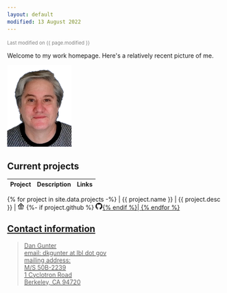 ```yaml
---
layout: default
modified: 13 August 2022
---
```


<span style="font-size: 80%; color: grey;">Last modified on {{ page.modified }}</span>

Welcome to my work homepage. Here's a relatively recent picture of me.

<img alt="A relatively recent headshot" src="DanGunter-pic-transp.png" width="150px">

## Current projects

| Project | Description | Links |
|:--------|:------------|:------|
{% for project in site.data.projects -%}
| {{ project.name }} | {{ project.desc }} | <a href="https://{{ project.home }}"><img alt="Homepage" src="home-16px.png"></a>
  {%- if project.github %} <a href="https:://github.com/{{ project.github }}"><img alt="GitHub" src="GitHub-Mark-16px.png">{% endif %}|
{% endfor %}

## Contact information

> Dan Gunter<br>
> email: dkgunter at lbl dot gov<br>
> mailing address:<br>
> M/S 50B-2239<br>
> 1 Cyclotron Road<br>
> Berkeley, CA 94720


